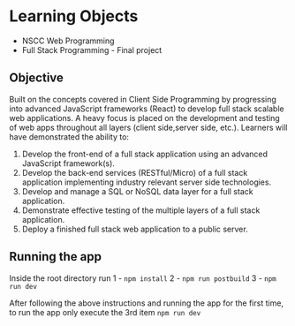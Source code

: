 # Learning Objects
- NSCC Web Programming 
- Full Stack Programming - Final project 

## Objective
Built on the concepts covered in Client Side Programming by progressing into advanced JavaScript frameworks (React) to develop full stack scalable web applications. A heavy focus is placed on the development and testing of web apps throughout all layers (client side,server side, etc.). Learners will have demonstrated the ability to:
1. Develop the front-end of a full stack application using an advanced JavaScript framework(s).
2. Develop the back-end services (RESTful/Micro) of a full stack application implementing industry relevant server side technologies.
3. Develop and manage a SQL or NoSQL data layer for a full stack application.
4. Demonstrate effective testing of the multiple layers of a full stack application.
5. Deploy a finished full stack web application to a public server.

## Running the app
Inside the root directory run
1 - `npm install`
2 - `npm run postbuild`
3 - `npm run dev`

After following the above instructions and running the app for the first time, to run the app only execute the 3rd item `npm run dev` 
